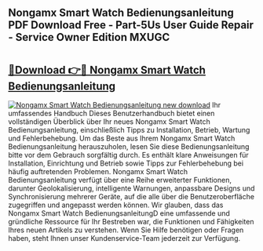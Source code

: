 ## Nongamx Smart Watch Bedienungsanleitung PDF Download Free - Part-5Us User Guide Repair - Service Owner Edition MXUGC

# <h2><a href="http://df40kjy.blite.top/?on=Nongamx+Smart+Watch+Bedienungsanleitung">🔗Download 👉🔴 Nongamx Smart Watch Bedienungsanleitung</a></h2>

[![Nongamx Smart Watch Bedienungsanleitung new download](https://i.imgur.com/lujVjoI.png)](http://df40kjy.blite.top/?on=Nongamx+Smart+Watch+Bedienungsanleitung)
Ihr umfassendes Handbuch Dieses Benutzerhandbuch bietet einen vollständigen Überblick über Ihr neues Nongamx Smart Watch Bedienungsanleitung, einschließlich Tipps zu Installation, Betrieb, Wartung und Fehlerbehebung. Um das Beste aus Ihrem Nongamx Smart Watch Bedienungsanleitung herauszuholen, lesen Sie diese Bedienungsanleitung bitte vor dem Gebrauch sorgfältig durch. Es enthält klare Anweisungen für Installation, Einrichtung und Betrieb sowie Tipps zur Fehlerbehebung bei häufig auftretenden Problemen. Nongamx Smart Watch Bedienungsanleitung verfügt über eine Reihe erweiterter Funktionen, darunter Geolokalisierung, intelligente Warnungen, anpassbare Designs und Synchronisierung mehrerer Geräte, auf die alle über die Benutzeroberfläche zugegriffen und angepasst werden können. Wir glauben, dass das Nongamx Smart Watch BedienungsanleitungD eine umfassende und gründliche Ressource für Ihr Bestreben war, die Funktionen und Fähigkeiten Ihres neuen Artikels zu verstehen. Wenn Sie Hilfe benötigen oder Fragen haben, steht Ihnen unser Kundenservice-Team jederzeit zur Verfügung.
